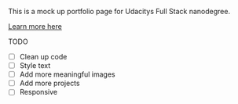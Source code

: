 This is a mock up portfolio page for Udacitys Full Stack nanodegree.

[Learn more here](https://www.udacity.com/course/full-stack-web-developer-nanodegree--nd004)

TODO
- [ ] Clean up code
- [ ] Style text
- [ ] Add more meaningful images
- [ ] Add more projects
- [ ] Responsive
